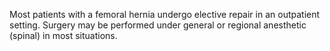 Most patients with a femoral hernia undergo elective repair in an outpatient setting. Surgery may be performed under general or regional anesthetic (spinal) in most situations.